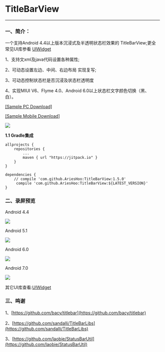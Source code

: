 # TitleBarView
--------------------------
### 一、简介：

一个支持Android 4.4以上版本沉浸式及半透明状态栏效果的 TitleBarView;更全常见UI库参看 [UIWidget](https://github.com/AriesHoo/UIWidget)

1、支持文xml及java代码设置各种属性;

2、可动态设置左边、中间、右边布局 实现复写;

3、可动态控制状态栏是否沉浸及状态栏透明度

4、实现MIUI V6、Flyme 4.0、Android 6.0以上状态栏文字颜色切换（黑、白）。

[[Sample PC Download]](https://github.com/AriesHoo/TitleBarView/blob/master/apk/sample.apk)  

[[Sample Mobile Download]](https://fir.im/pmb2)

![](https://github.com/AriesHoo/TitleBarView/blob/master/apk/qr.png)

**1.1 Gradle集成**

```
allprojects {
    repositories {
        ...
        maven { url "https://jitpack.io" }
    }
}
```

```
dependencies {
    // compile 'com.github.AriesHoo:TitleBarView:1.5.0'
     compile 'com.github.AriesHoo:TitleBarView:${LATEST_VERSION}'
}
```

### 二、录屏预览

Android 4.4

![](https://github.com/AriesHoo/TitleBarView/blob/master/screenshot/4.4.gif)

Android 5.1

![](https://github.com/AriesHoo/TitleBarView/blob/master/screenshot/5.1.gif)

Android 6.0

![](https://github.com/AriesHoo/TitleBarView/blob/master/screenshot/6.0.gif)

Android 7.0

![](https://github.com/AriesHoo/TitleBarView/blob/master/screenshot/7.0.gif)

其它UI库查看:[UIWidget](https://github.com/AriesHoo/UIWidget)

### 三、鸣谢

1、[https://github.com/bacy/titlebar](https://github.com/bacy/titlebar)

2、[https://github.com/sandalli/TitleBarLibs](https://github.com/sandalli/TitleBarLibs)

3、[https://github.com/laobie/StatusBarUtil](https://github.com/laobie/StatusBarUtil)
